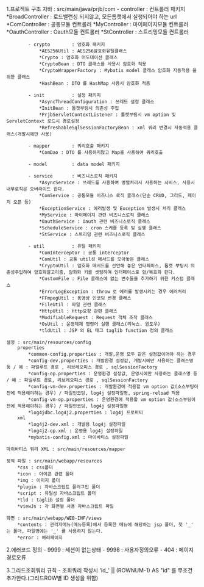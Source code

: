 1.프로젝트 구조
	자바 : src/main/java/prjb/com
			- controller	: 컨트롤러 패키지
				*BroadController : 로드밸런싱 되지않고, 모든톰캣에서 실행되어야 하는 url
				*ComController : 공통모듈 컨트롤러 
				*MyController : 마이페이지모듈 컨트롤러
				*OauthController : Oauth모듈 컨트롤러
				*StController : 스트리밍모듈 컨트롤러
				
			- crypto		: 암호화 패키지
				*AES256Util : AES256암호화유틸클래스
				*Crypto : 암호화 어도테이션 클래스
				*CryptoBean : DTO 클래스를 사용시 암호화 적용
				*CryptoWrapperFactory : Mybatis model 클래스 암호화 자동적용 을 위한 클래스
				*HashBean : DTO 를 HashMap 사용시 암호화 적용 
				
			- init			: 설정 패키지
				*AsyncThreadConfiguration : 쓰레드 설정 클래스
				*InitBean : 톨캣부팅시 의존성 주입
				*PrjbServletContextListener : 톨캣부팅시 vm option 및 ServletContext 로드시 경로설정
				*RefreshableSqlSessionFactoryBean : xml 쿼리 변경시 자동적용 클래스(개발시에만 사용)
				
			- mapper		: 쿼리호출 패키지
				*ComDao : DTO 를 사용하지않고 Map을 사용하여 쿼리호출 
				
			- model			: data model 패키지
			
			- service		: 비즈니스로직 패키지
				*AsyncService : 쓰레드를 사용하여 병렬처리시 사용하는 서비스, 사용시 내부로직은 오버라이드 한다.
				*ComService : 공통모듈 비즈니스 로직 클래스(단순 CRUD, 그리드, 페이지 오픈 등)
				*ExceptionService : 에러발생 및 Exception 발생시 처리 클래스
				*MyService : 마이페이지 관련 비즈니스로직 클래스
				*OauthService : Oauth 관련 비즈니스로직 클래스
				*ScheduleService : cron 스케쥴 등록 및 실행 클래스
				*StService : 스트리밍 관련 비즈니스로직 클래스
				
			- util			: 유틸 패키지
				*ComInterceptor : 공통 interceptor
				*ComUtil : 공통 util성 메서드를 모아놓은 클래스
				*CryptoUtil : 암호화 메서드를 선언해 놓은 인터페이스, 톰캣 부팅시 의존성주입하여 암호화알고리즘, 암화화 키를 셋팅하여 인터페이스로 암/복호화 한다.
				*CustomFile : File 클래스에 없는 변수들을 추가하기 위한 커스텀 클래스
				*ErrorLogException : throw 로 에러를 발생시키는 경우 에러처리
				*FFmpegUtil : 동영상 인코딩 변경 클래스
				*FileUtil : 파일 관련 클래스
				*HttpUtil : Http요청 관련 클래스
				*ModifiableRequest : Request 객체 조작 클래스
				*OsUtil : 운영체제 명령어 실행 클래스(리눅스. 윈도우)
				*tldUtil : JSP 의 EL 태그 taglib function 정의 클래스

	설정 : src/main/resources/config
		properties
			*common-config.properties : 개발,운영 모두 같은 설정값이어야 하는 경우
			*config-dev.properties : 개발환경 설정값, 개발시에만 사용하는 클래스명 등 / 예 : 파일루트 경로 , 리브레오피스 경로 , sqlSessionFactory
			*config-op.properties : 운영환경 설정값, 운영시에만 사용하는 클래스명 등 / 예 : 파일루트 경로, 리브레오피스 경로 , sqlSessionFactory
			*config-vm-dev.properties : 개발환경에 적용할 vm option 값(소스부팅이전에 적용해야하는 경우) / 파일인코딩, log4j 설정파일명, spring-reload 적용
			*config-vm-op.properties : 운영환경에 적용할 vm option 값(소스부팅이전에 적용해야하는 경우) / 파일인코딩, log4j 설정파일명
			*log4jdbc.log4j2.properties : log4j 프로퍼티
		xml
			*log4j2-dev.xml : 개발용 log4j 설정파일
			*log4j2-op.xml : 운영용 log4j 설정파일
			*mybatis-config.xml : 마이바티스 설정파일
		
	마이바티스 쿼리 XML : src/main/resources/mapper
	
	정적 파일 : src/main/webapp/resources
		*css : css폴더
		*icon : 아이콘 관련 폴더
		*img : 이미지 폴더
		*plugin : 자바스크립트 플러그인 폴더
		*script : 유틸성 자바스크립트 폴더
		*tld : taglib 설정 폴더
		*viewJs : 각 화면별 사용 자바스크립트 파일
	
	화면 : src/main/webapp/WEB-INF/views
		*contents : 관리자메뉴(메뉴등록)에서 등록한 메뉴에 해당하는 jsp 폴더, 첫 '_' 는 폴더, 파일명에는 '_' 를 사용하지 않는다. 
		*error : 에러페이지
	
2.에러코드 정의
	- 9999 : 세션이 없는상태
	- 9998 : 사용자정의오류 
	- 404 : 페이지경로오류
	
3.그리드조회쿼리 규칙
	- 조회쿼리 작성시 'id_' || (ROWNUM-1) AS "id" 를 무조건 추가한다.(그리드ROW별 ID 생성을 위함)
